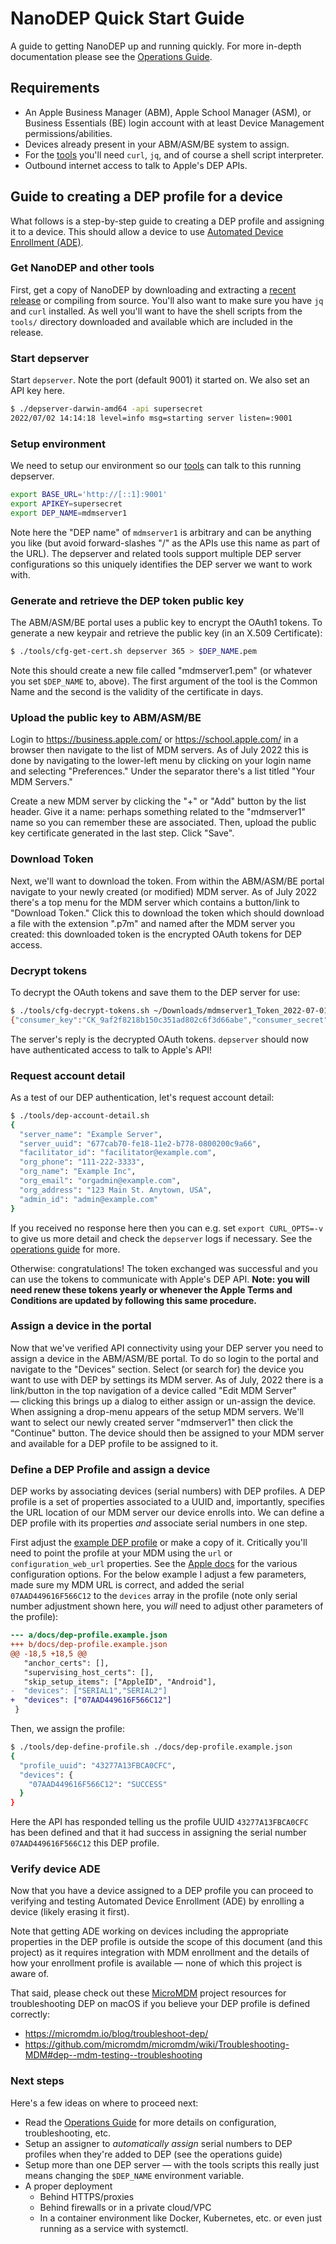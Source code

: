 # NanoDEP Quick Start Guide

A guide to getting NanoDEP up and running quickly. For more in-depth documentation please see the [Operations Guide](operations-guide.md).

## Requirements

* An Apple Business Manager (ABM), Apple School Manager (ASM), or Business Essentials (BE) login account with at least Device Management permissions/abilities.
* Devices already present in your ABM/ASM/BE system to assign.
* For the [tools](../tools) you'll need `curl`, `jq`, and of course a shell script interpreter.
* Outbound internet access to talk to Apple's DEP APIs.

## Guide to creating a DEP profile for a device

What follows is a step-by-step guide to creating a DEP profile and assigning it to a device. This should allow a device to use [Automated Device Enrollment (ADE)](https://support.apple.com/en-us/HT204142).

### Get NanoDEP and other tools

First, get a copy of NanoDEP by downloading and extracting a [recent release](https://github.com/micromdm/nanodep/releases) or compiling from source. You'll also want to make sure you have `jq` and `curl` installed. As well you'll want to have the shell scripts from the `tools/` directory downloaded and available which are included in the release.

### Start depserver

Start `depserver`. Note the port (default 9001) it started on. We also set an API key here.

```bash
$ ./depserver-darwin-amd64 -api supersecret
2022/07/02 14:14:18 level=info msg=starting server listen=:9001
```

### Setup environment

We need to setup our environment so our [tools](../tools) can talk to this running depserver.

```bash
export BASE_URL='http://[::1]:9001'
export APIKEY=supersecret
export DEP_NAME=mdmserver1
```

Note here the "DEP name" of `mdmserver1` is arbitrary and can be anything you like (but avoid forward-slashes "/" as the APIs use this name as part of the URL). The depserver and related tools support multiple DEP server configurations so this uniquely identifies the DEP server we want to work with.

### Generate and retrieve the DEP token public key

The ABM/ASM/BE portal uses a public key to encrypt the OAuth1 tokens. To generate a new keypair and retrieve the public key (in an X.509 Certificate):

```bash
$ ./tools/cfg-get-cert.sh depserver 365 > $DEP_NAME.pem
```

Note this should create a new file called "mdmserver1.pem" (or whatever you set `$DEP_NAME` to, above).
The first argument of the tool is the Common Name and the second is the validity of the certificate in days.

### Upload the public key to ABM/ASM/BE

Login to https://business.apple.com/ or https://school.apple.com/ in a browser then navigate to the list of MDM servers. As of July 2022 this is done by navigating to the lower-left menu by clicking on your login name and selecting "Preferences." Under the separator there's a list titled "Your MDM Servers."

Create a new MDM server by clicking the "+" or "Add" button by the list header. Give it a name: perhaps something related to the "mdmserver1" name so you can remember these are associated. Then, upload the public key certificate generated in the last step. Click "Save".

### Download Token

Next, we'll want to download the token. From within the ABM/ASM/BE portal navigate to your newly created (or modified) MDM server. As of July 2022 there's a top menu for the MDM server which contains a button/link to "Download Token." Click this to download the token which should download a file with the extension ".p7m" and named after the MDM server you created: this downloaded token is the encrypted OAuth tokens for DEP access.

### Decrypt tokens

To decrypt the OAuth tokens and save them to the DEP server for use:

```bash
$ ./tools/cfg-decrypt-tokens.sh ~/Downloads/mdmserver1_Token_2022-07-01T22-18-53Z_smime.p7m
{"consumer_key":"CK_9af2f8218b150c351ad802c6f3d66abe","consumer_secret":"CS_9af2f8218b150c351ad802c6f3d66abe","access_token":"AT_9af2f8218b150c351ad802c6f3d66abe","access_secret":"AS_9af2f8218b150c351ad802c6f3d66abe","access_token_expiry":"2023-07-01T22:18:53Z"}
```

The server's reply is the decrypted OAuth tokens. `depserver` should now have authenticated access to talk to Apple's API!

### Request account detail

As a test of our DEP authentication, let's request account detail:

```bash
$ ./tools/dep-account-detail.sh
{
  "server_name": "Example Server",
  "server_uuid": "677cab70-fe18-11e2-b778-0800200c9a66",
  "facilitator_id": "facilitator@example.com",
  "org_phone": "111-222-3333",
  "org_name": "Example Inc",
  "org_email": "orgadmin@example.com",
  "org_address": "123 Main St. Anytown, USA",
  "admin_id": "admin@example.com"
}
```

If you received no response here then you can e.g. set `export CURL_OPTS=-v` to give us more detail and check the `depserver` logs if necessary. See the [operations guide](../docs/operations-guide.md) for more.

Otherwise: congratulations! The token exchanged was successful and you can use the tokens to communicate with Apple's DEP API. **Note: you will need renew these tokens yearly or whenever the Apple Terms and Conditions are updated by following this same procedure.**

### Assign a device in the portal

Now that we've verified API connectivity using your DEP server you need to assign a device in the ABM/ASM/BE portal. To do so login to the portal and navigate to the "Devices" section. Select (or search for) the device you want to use with DEP by settings its MDM server. As of July, 2022 there is a link/button in the top navigation of a device called "Edit MDM Server" — clicking this brings up a dialog to either assign or un-assign the device. When assigning a drop-menu appears of the setup MDM servers. We'll want to select our newly created server "mdmserver1" then click the "Continue" button. The device should then be assigned to your MDM server and available for a DEP profile to be assigned to it.

### Define a DEP Profile and assign a device

DEP works by associating devices (serial numbers) with DEP profiles. A DEP profile is a set of properties associated to a UUID and, importantly, specifies the URL location of our MDM server our device enrolls into. We can define a DEP profile with its properties *and* associate serial numbers in one step.

First adjust the [example DEP profile](../docs/dep-profile.example.json) or make a copy of it. Critically you'll need to point the profile at your MDM using the `url` or `configuration_web_url` properties. See the [Apple docs](https://developer.apple.com/documentation/devicemanagement/profile) for the various configuration options. For the below example I adjust a few parameters, made sure my MDM URL is correct, and added the serial `07AAD449616F566C12` to the `devices` array in the profile (note only serial number adjustment shown here, you *will* need to adjust other parameters of the profile):

```diff
--- a/docs/dep-profile.example.json
+++ b/docs/dep-profile.example.json
@@ -18,5 +18,5 @@
   "anchor_certs": [],
   "supervising_host_certs": [],
   "skip_setup_items": ["AppleID", "Android"],
-  "devices": ["SERIAL1","SERIAL2"]
+  "devices": ["07AAD449616F566C12"]
 }
```

Then, we assign the profile:

```bash
$ ./tools/dep-define-profile.sh ./docs/dep-profile.example.json
{
  "profile_uuid": "43277A13FBCA0CFC",
  "devices": {
    "07AAD449616F566C12": "SUCCESS"
  }
}
```

Here the API has responded telling us the profile UUID `43277A13FBCA0CFC` has been defined and that it had success in assigning the serial number `07AAD449616F566C12` this DEP profile.

### Verify device ADE

Now that you have a device assigned to a DEP profile you can proceed to verifying and testing Automated Device Enrollment (ADE) by enrolling a device (likely erasing it first).

Note that getting ADE working on devices including the appropriate properties in the DEP profile is outside the scope of this document (and this project) as it requires integration with MDM enrollment and the details of how your enrollment profile is available — none of which this project is aware of.

That said, please check out these [MicroMDM](https://github.com/micromdm/micromdm) project resources for troubleshooting DEP on macOS if you believe your DEP profile is defined correctly:

* https://micromdm.io/blog/troubleshoot-dep/
* https://github.com/micromdm/micromdm/wiki/Troubleshooting-MDM#dep--mdm-testing--troubleshooting

### Next steps

Here's a few ideas on where to proceed next:

* Read the [Operations Guide](../docs/operations-guide.md) for more details on configuration, troubleshooting, etc.
* Setup an assigner to *automatically assign* serial numbers to DEP profiles when they're added to DEP (see the operations guide)
* Setup more than one DEP server — with the tools scripts this really just means changing the `$DEP_NAME` environment variable.
* A proper deployment
  * Behind HTTPS/proxies
  * Behind firewalls or in a private cloud/VPC
  * In a container environment like Docker, Kubernetes, etc. or even just running as a service with systemctl.
